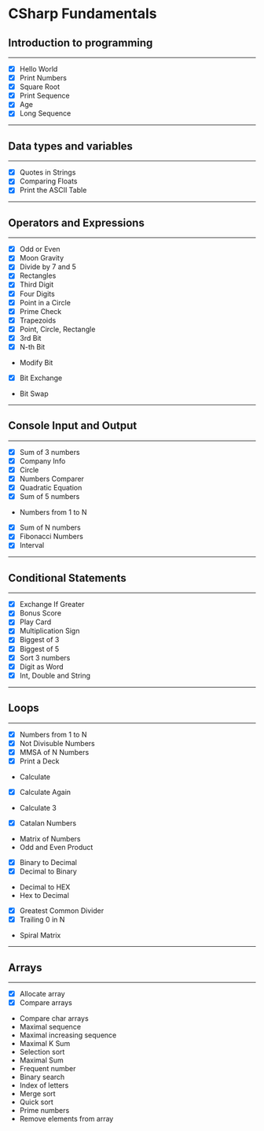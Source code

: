 # CSharp Fundamentals
## Introduction to programming
----
- [x] Hello World
- [x] Print Numbers
- [x] Square Root
- [x] Print Sequence
- [x] Age
- [x] Long Sequence

----
## Data types and variables
----
- [x] Quotes in Strings
- [x] Comparing Floats
- [x] Print the ASCII Table

----
## Operators and Expressions
----
- [x] Odd or Even
- [x] Moon Gravity
- [x] Divide by 7 and 5
- [x] Rectangles
- [x] Third Digit
- [x] Four Digits
- [x] Point in a Circle
- [x] Prime Check
- [x] Trapezoids
- [x] Point, Circle, Rectangle
- [x] 3rd Bit
- [x] N-th Bit
* Modify Bit
- [x] Bit Exchange
* Bit Swap

----
## Console Input and Output
----
- [x] Sum of 3 numbers
- [x] Company Info
- [x] Circle
- [x] Numbers Comparer
- [x] Quadratic Equation
- [x] Sum of 5 numbers
* Numbers from 1 to N
- [x] Sum of N numbers
- [x] Fibonacci Numbers
- [x] Interval

----
## Conditional Statements
----
- [x] Exchange If Greater
- [x] Bonus Score
- [x] Play Card
- [x] Multiplication Sign
- [x] Biggest of 3
- [x] Biggest of 5
- [x] Sort 3 numbers
- [x] Digit as Word
- [x] Int, Double and String

----
## Loops
----
- [x] Numbers from 1 to N
- [x] Not Divisuble Numbers
- [x] MMSA of N Numbers
- [x] Print a Deck
* Calculate
- [x] Calculate Again
* Calculate 3
- [x] Catalan Numbers
* Matrix of Numbers
* Odd and Even Product
- [x] Binary to Decimal
- [x] Decimal to Binary
* Decimal to HEX
* Hex to Decimal
- [x] Greatest Common Divider
- [x] Trailing 0 in N
* Spiral Matrix

----
## Arrays
----
- [x] Allocate array
- [x] Compare arrays
* Compare char arrays
* Maximal sequence
* Maximal increasing sequence
* Maximal K Sum
* Selection sort
* Maximal Sum
* Frequent number
* Binary search
* Index of letters
* Merge sort
* Quick sort
* Prime numbers
* Remove elements from array